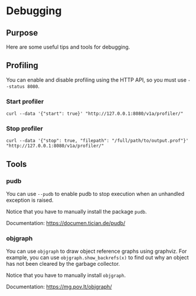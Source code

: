 # Debugging

## Purpose

Here are some useful tips and tools for debugging.

## Profiling

You can enable and disable profiling using the HTTP API, so you must use `--status 8080`.

### Start profiler

    curl --data '{"start": true}' "http://127.0.0.1:8080/v1a/profiler/"

### Stop profiler

    curl --data '{"stop": true, "filepath": "/full/path/to/output.prof"}' "http://127.0.0.1:8080/v1a/profiler/"

## Tools

### pudb

You can use `--pudb` to enable pudb to stop execution when an unhandled exception is raised.

Notice that you have to manually install the package `pudb`.

Documentation: https://documen.tician.de/pudb/


### objgraph

You can use `objgraph` to draw object reference graphs using graphviz. For example, you can use
`objgraph.show_backrefs(x)` to find out why an object has not been cleared by the garbage collector.

Notice that you have to manually install `objgraph`.

Documentation: https://mg.pov.lt/objgraph/
